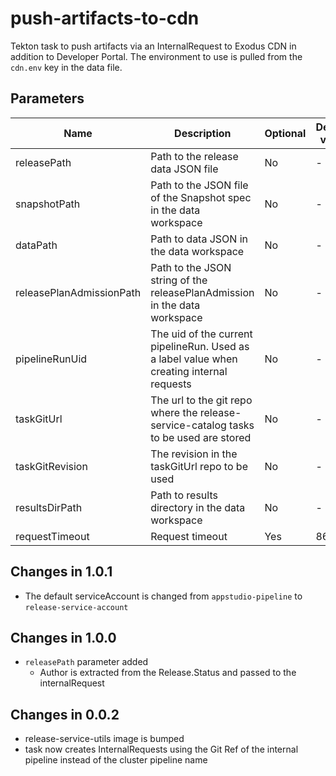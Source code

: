 # push-artifacts-to-cdn

Tekton task to push artifacts via an InternalRequest to Exodus CDN in addition to Developer Portal.
The environment to use is pulled from the `cdn.env` key in the data file.

## Parameters

| Name                     | Description                                                                               | Optional | Default value |
|--------------------------|-------------------------------------------------------------------------------------------|----------|---------------|
| releasePath              | Path to the release data JSON file                                                        | No       | -             |
| snapshotPath             | Path to the JSON file of the Snapshot spec in the data workspace                          | No       | -             |
| dataPath                 | Path to data JSON in the data workspace                                                   | No       | -             |
| releasePlanAdmissionPath | Path to the JSON string of the releasePlanAdmission in the data workspace                 | No       | -             |
| pipelineRunUid           | The uid of the current pipelineRun. Used as a label value when creating internal requests | No       | -             |
| taskGitUrl               | The url to the git repo where the release-service-catalog tasks to be used are stored     | No       | -             |
| taskGitRevision          | The revision in the taskGitUrl repo to be used                                            | No       | -             |
| resultsDirPath           | Path to results directory in the data workspace                                           | No       | -             |
| requestTimeout           | Request timeout                                                                           | Yes      | 86400         |

## Changes in 1.0.1
* The default serviceAccount is changed from `appstudio-pipeline` to `release-service-account`

## Changes in 1.0.0
* `releasePath` parameter added
  * Author is extracted from the Release.Status and passed to the internalRequest

## Changes in 0.0.2
* release-service-utils image is bumped
* task now creates InternalRequests using the Git Ref of the internal pipeline instead of the cluster pipeline name
